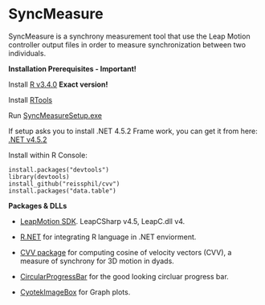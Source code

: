 # SyncMeasure
SyncMeasure is a synchrony measurement tool that use the Leap Motion controller output files in order to measure synchronization between two individuals.



**Installation Prerequisites - Important!**

Install [R v3.4.0](https://cran.r-project.org/bin/windows/base/old/3.4.0/R-3.4.0-win.exe) **Exact version!**

Install [RTools](https://cran.r-project.org/bin/windows/Rtools/Rtools35.exe)

Run [SyncMeasureSetup.exe](https://github.com/Romansko/SyncMeasure/raw/master/Releases/SyncMeasureSetup.exe)

If setup asks you to install .NET 4.5.2 Frame work, you can get it from here: [.NET v4.5.2](https://download.microsoft.com/download/B/4/1/B4119C11-0423-477B-80EE-7A474314B347/NDP452-KB2901954-Web.exe)

Install within R Console:
```
install.packages("devtools")
library(devtools)
install_github("reissphil/cvv")
install.packages("data.table")
```

**Packages & DLLs**

- [LeapMotion SDK](https://developer.leapmotion.com/get-started/). LeapCSharp v4.5, LeapC.dll v4.

- [R.NET](https://www.nuget.org/packages/R.NET/) for integrating R language in .NET enviorment.

- [CVV package](https://github.com/reissphil/cvv) for computing cosine of velocity vectors (CVV), a measure of synchrony for 3D motion in dyads.

- [CircularProgressBar](https://www.nuget.org/packages/CircularProgressBar/) for the good looking circluar progress bar.

- [CyotekImageBox](https://www.nuget.org/packages/CyotekImageBox/) for Graph plots.

